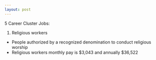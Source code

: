 ```yaml
---
layout: post
---
```



 5 Career Cluster Jobs:

1. Religious workers
  *  People authorized by a recognized denomination to conduct religious worship
  *  Religious workers monthly pay is $3,043 and annually $36,522
